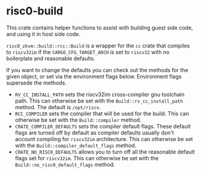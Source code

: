 # risc0-build

This crate contains helper functions to assist with building guest side code,
and using it in host side code.

`risc0_zkvm::build::rcc::Build` is a wrapper for the `cc` crate that compiles to `riscv32im` 
if the `CARGO_CFG_TARGET_ARCH` is set to `riscv32` with no boilerplate and reasonable defaults.

If you want to change the defaults you can check out the methods for the given object, or set 
via the environment flags below. Environment flags supersede the methods.

- `RV_CC_INSTALL_PATH` sets the riscv32im cross-compiler gnu toolchain path. This can otherwise be set with the `Build::rv_cc_install_path` method. The default is `/opt/riscv`.
- `RCC_COMPILER` sets the compiler that will be used for the build. This can otherwise be set with the `Build::compiler` method.
- `CRATE_COMPILER_DEFAULTS` sets the compiler default flags. These default flags are turned off by default as compiler defaults usually don't account compiling for `riscv32im` architecture. This can otherwise be set with the `Build::compiler_default_flags` method.
- `CRATE_NO_RISC0_DEFAULTS` allows you to turn off all the reasonable default flags set for `riscv32im`. This can otherwise be set with the `Build::no_risc0_default_flags` method.